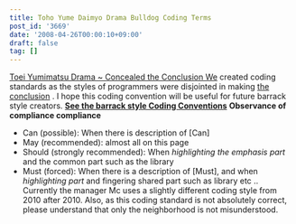 ```yaml
---
title: Toho Yume Daimyo Drama Bulldog Coding Terms
post_id: '3669'
date: '2008-04-26T00:00:10+09:00'
draft: false
tag: []
---
```


[Toei Yumimatsu Drama ~ Concealed the Conclusion We](/!/thC/) created coding standards as the styles of programmers were disjointed in making [the conclusion](/!/thC/) . I hope this coding convention will be useful for future barrack style creators. **[See the barrack style Coding Conventions](/tag/coding-rule-of-danmakufu)** **Observance of compliance compliance**

*   Can (possible): When there is description of \[Can\]
*   May (recommended): almost all on this page
*   Should (strongly recommended): When _highlighting the emphasis part_ and the common part such as the library
*   Must (forced): When there is a description of \[Must\], and when _highlighting part_ and fingering shared part such as library etc .. Currently the manager Mc uses a slightly different coding style from 2010 after 2010. Also, as this coding standard is not absolutely correct, please understand that only the neighborhood is not misunderstood.